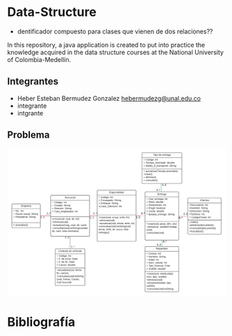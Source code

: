 # Data-Structure

* dentificador compuesto para clases que vienen de dos relaciones??


In this repository, a java application is created to put into practice the knowledge acquired in the data structure courses at the National University of Colombia-Medellín.

## Integrantes
* Heber Esteban Bermudez Gonzalez  hebermudezg@unal.edu.co
* integrante 
* intgrante


## Problema

<img src="./Otros_Recursos/UML.png" width="800" title="hover text">




# Bibliografía
